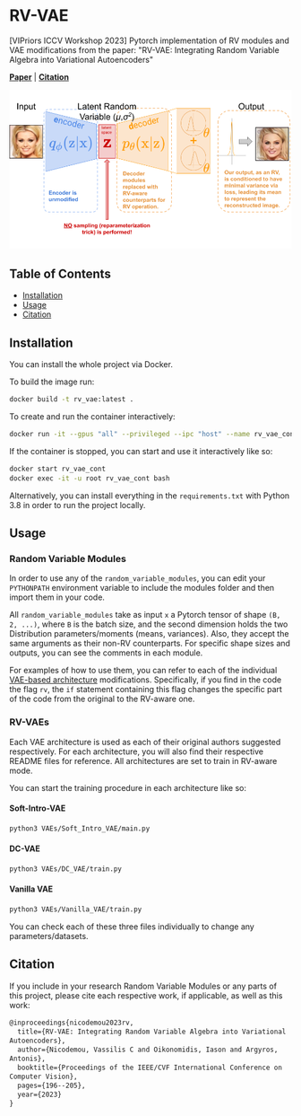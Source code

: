 # RV-VAE

[VIPriors ICCV Workshop 2023] Pytorch implementation of RV modules and VAE modifications from the paper: "RV-VAE: Integrating Random Variable Algebra into Variational Autoencoders"

[**Paper**](http://users.ics.forth.gr/~argyros/mypapers/2023_10_VIPRIORS_Nicodemou.pdf) | 
[**Citation**](#citation) 

![RV-VAE Concept Figure](https://github.com/VassilisCN/RV-VAE/blob/main/RV-VAE%20Concept%20Figure.png)

## Table of Contents
- [Installation](#installation)
- [Usage](#usage)
- [Citation](#citation)

## Installation

You can install the whole project via Docker.

To build the image run:
```bash
docker build -t rv_vae:latest .
```
To create and run the container interactively:
```bash
docker run -it --gpus "all" --privileged --ipc "host" --name rv_vae_cont rv_vae
```
If the container is stopped, you can start and use it interactively like so:  
```bash
docker start rv_vae_cont
docker exec -it -u root rv_vae_cont bash
```

Alternatively, you can install everything in the `requirements.txt` with Python 3.8 in order to run the project locally. 

## Usage

### Random Variable Modules

In order to use any of the `random_variable_modules`, you can edit your `PYTHONPATH` environment variable to include the modules folder and then import them in your code.

All `random_variable_modules` take as input `x` a Pytorch tensor of shape `(B, 2, ...)`, where `B` is the batch size, and the second dimension holds the two Distribution parameters/moments (means, variances). Also, they accept the same arguments as their non-RV counterparts. For specific shape sizes and outputs, you can see the comments in each module.

For examples of how to use them, you can refer to each of the individual [VAE-based architecture](https://github.com/VassilisCN/RV-VAE/tree/main/VAEs) modifications. Specifically, if you find in the code the flag `rv`, the `if` statement containing this flag changes the specific part of the code from the original to the RV-aware one.

### RV-VAEs

Each VAE architecture is used as each of their original authors suggested respectively. For each architecture, you will also find their respective README files for reference. All architectures are set to train in RV-aware mode.

You can start the training procedure in each architecture like so:

#### Soft-Intro-VAE

```bash
python3 VAEs/Soft_Intro_VAE/main.py
```

#### DC-VAE

```bash
python3 VAEs/DC_VAE/train.py
```

#### Vanilla VAE

```bash
python3 VAEs/Vanilla_VAE/train.py
```
You can check each of these three files individually to change any parameters/datasets.

## Citation

If you include in your research Random Variable Modules or any parts of this project, please cite each respective work, if applicable, as well as this work:
```
@inproceedings{nicodemou2023rv,
  title={RV-VAE: Integrating Random Variable Algebra into Variational Autoencoders},
  author={Nicodemou, Vassilis C and Oikonomidis, Iason and Argyros, Antonis},
  booktitle={Proceedings of the IEEE/CVF International Conference on Computer Vision},
  pages={196--205},
  year={2023}
}
```
